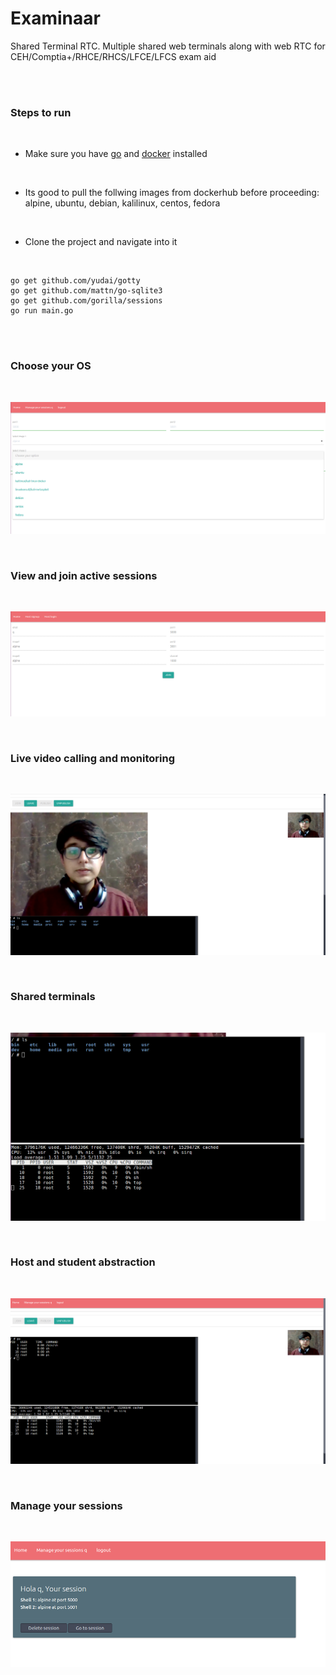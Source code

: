 # Examinaar

Shared Terminal RTC. 
Multiple shared web terminals along with web RTC for CEH/Comptia+/RHCE/RHCS/LFCE/LFCS exam aid

<br />
<br />


### Steps to run

<br />

* Make sure you have [go](https://golang.org/dl/) and [docker](https://get.docker.com/) installed

<br />

* Its good to pull the follwing images from dockerhub before proceeding: alpine, ubuntu, debian, kalilinux, centos, fedora

<br />

* Clone the project and navigate into it

<br />


```
go get github.com/yudai/gotty
go get github.com/mattn/go-sqlite3
go get github.com/gorilla/sessions
go run main.go
```

<br />
<br />

### Choose your OS

<br />

![choose your OS](screenshots/1.png)

<br />

### View and join active sessions

<br />

![view and join active sessions](screenshots/2.png)

<br />

### Live video calling and monitoring

<br />

![live video calling and monitoring](screenshots/3.png)

<br />

### Shared terminals

<br />

![shared terminals](screenshots/4.png)

<br />

### Host and student abstraction

<br />

![host and student abstraction](screenshots/5.png)

<br />

### Manage your sessions

<br />

![manage your sessions](screenshots/6.png)

<br />
